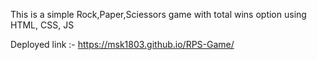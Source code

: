 This is a simple Rock,Paper,Sciessors game with total wins option using HTML, CSS, JS

Deployed link :- https://msk1803.github.io/RPS-Game/
